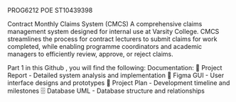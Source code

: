 PROG6212 POE 
ST10439398

Contract Monthly Claims System (CMCS)
A comprehensive claims management system designed for internal use at Varsity College. CMCS streamlines the process for contract lecturers to submit claims for work completed, while enabling programme coordinators and academic managers to efficiently review, approve, or reject claims.

Part 1
in this Github , you will find the following:
Documentation:
📄 Project Report - Detailed system analysis and implementation
🎨 Figma GUI - User interface designs and prototypes
📅 Project Plan - Development timeline and milestones
🗄️ Database UML - Database structure and relationships

